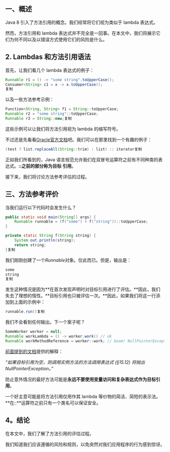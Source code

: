 ## 一、概述

Java 8 引入了方法引用的概念。我们经常将它们视为类似于 lambda 表达式。

然而，方法引用和 lambda 表达式并不完全是一回事。在本文中，我们将展示它们为何不同以及以错误方式使用它们的风险是什么。

## 2. Lambdas 和方法引用语法

首先，让我们看几个 lambda 表达式的例子：

```java
Runnable r1 = () -> "some string".toUpperCase();
Consumer<String> c1 = x -> x.toUpperCase();
复制
```

以及一些方法参考示例：

```java
Function<String, String> f1 = String::toUpperCase;
Runnable r2 = "some string"::toUpperCase;
Runnable r3 = String::new;复制
```

这些示例可以让我们将方法引用视为 lambda 的缩写符号。

不过还是先看看[Oracle官方文档](https://docs.oracle.com/javase/specs/jls/se8/html/jls-15.html#jls-15.13)吧。我们可以在那里找到一个有趣的例子：

```java
(test ? list.replaceAll(String::trim) : list) :: iterator复制
```

正如我们所看到的，Java 语言规范允许我们在双冒号运算符之前有不同种类的表达式。**::**之前的部分称为**目标** **引用**。

接下来，我们将讨论方法参考评估的过程。

## 三、方法参考评价

当我们运行以下代码时会发生什么？

```java
public static void main(String[] args) {
    Runnable runnable = (f("some") + f("string"))::toUpperCase;
}

private static String f(String string) {
    System.out.println(string);
    return string;
}复制
```

我们刚刚创建了一个*Runnable*对象。仅此而已。但是，输出是：

```bash
some
string
复制
```

发生这种情况是因为**在首次发现声明时对目标引用进行了评估。**因此，我们失去了理想的惰性。**目标引用也只被评估一次。**因此，如果我们将这一行添加到上面的示例中：

```java
runnable.run()复制
```

我们不会看到任何输出。下一个案子呢？

```java
SomeWorker worker = null;
Runnable workLambda = () -> worker.work() // ok
Runnable workMethodReference = worker::work; // boom! NullPointerException复制
```

[前面提到的文档](https://docs.oracle.com/javase/specs/jls/se8/html/jls-15.html#jls-15.13)提供的解释：

*“如果目标引用为空，则调用实例方法的方法调用表达式 (§15.12) 将抛出 NullPointerException。”*

防止意外情况的最好方法可能是**永远不要使用变量访问和复杂表达式作为目标引用**。

一个好主意可能是将方法引用仅用作其 lambda 等价物的简洁、简短的表示法。**在::**运算符之前只有一个类名可以保证安全。

## 4。结论

在本文中，我们了解了方法引用的评估过程。

我们知道我们应该遵循的风险和规则，以免突然对我们应用程序的行为感到惊讶。